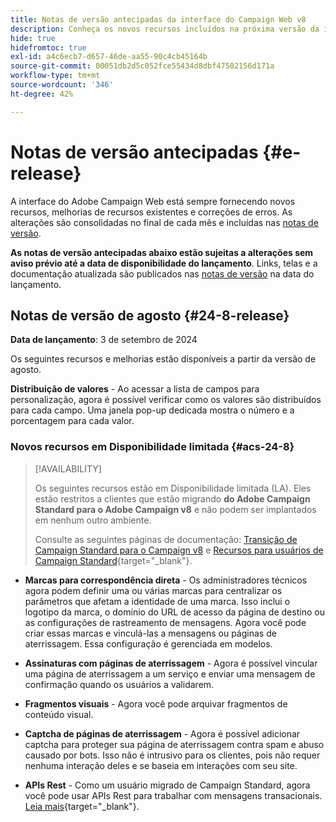 ```yaml
---
title: Notas de versão antecipadas da interface do Campaign Web v8
description: Conheça os novos recursos incluídos na próxima versão da interface do Campaign Web
hide: true
hidefromtoc: true
exl-id: a4c6ecb7-d657-46de-aa55-90c4cb45164b
source-git-commit: 00051db2d5c052fce55434d8dbf47502156d171a
workflow-type: tm+mt
source-wordcount: '346'
ht-degree: 42%

---
```


# Notas de versão antecipadas {#e-release}

A interface do Adobe Campaign Web está sempre fornecendo novos recursos, melhorias de recursos existentes e correções de erros. As alterações são consolidadas no final de cada mês e incluídas nas [notas de versão](release-notes.md).

**As notas de versão antecipadas abaixo estão sujeitas a alterações sem aviso prévio até a data de disponibilidade do lançamento**. Links, telas e a documentação atualizada são publicados nas [notas de versão](release-notes.md) na data do lançamento.

## Notas de versão de agosto {#24-8-release}

**Data de lançamento**: 3 de setembro de 2024

Os seguintes recursos e melhorias estão disponíveis a partir da versão de agosto.

**Distribuição de valores** - Ao acessar a lista de campos para personalização, agora é possível verificar como os valores são distribuídos para cada campo. Uma janela pop-up dedicada mostra o número e a porcentagem para cada valor.


### Novos recursos em Disponibilidade limitada {#acs-24-8}

>[!AVAILABILITY]
>
>Os seguintes recursos estão em Disponibilidade limitada (LA). Eles estão restritos a clientes que estão migrando **do Adobe Campaign Standard para o Adobe Campaign v8** e não podem ser implantados em nenhum outro ambiente.
>
>Consulte as seguintes páginas de documentação: [Transição de Campaign Standard para o Campaign v8](../rn/acs-migration.md) e [Recursos para usuários de Campaign Standard](https://experienceleague.adobe.com/docs/experience-cloud/campaign/campaign-standard-migration-home.html?lang=pt-BR){target="_blank"}.

* **Marcas para correspondência direta** - Os administradores técnicos agora podem definir uma ou várias marcas para centralizar os parâmetros que afetam a identidade de uma marca. Isso inclui o logotipo da marca, o domínio do URL de acesso da página de destino ou as configurações de rastreamento de mensagens. Agora você pode criar essas marcas e vinculá-las a mensagens ou páginas de aterrissagem. Essa configuração é gerenciada em modelos.

* **Assinaturas com páginas de aterrissagem** - Agora é possível vincular uma página de aterrissagem a um serviço e enviar uma mensagem de confirmação quando os usuários a validarem.

* **Fragmentos visuais** - Agora você pode arquivar fragmentos de conteúdo visual.

* **Captcha de páginas de aterrissagem** - Agora é possível adicionar captcha para proteger sua página de aterrissagem contra spam e abuso causado por bots. Isso não é intrusivo para os clientes, pois não requer nenhuma interação deles e se baseia em interações com seu site.

* **APIs Rest** - Como um usuário migrado de Campaign Standard, agora você pode usar APIs Rest para trabalhar com mensagens transacionais. [Leia mais](https://experienceleague.adobe.com/docs/experience-cloud/campaign/apis/get-started-apis.html?lang=pt-BR){target="_blank"}.
